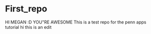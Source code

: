 First_repo
==========

HI MEGAN :D YOU"RE AWESOME
This is a test repo for the penn apps tutorial
hi this is an edit
